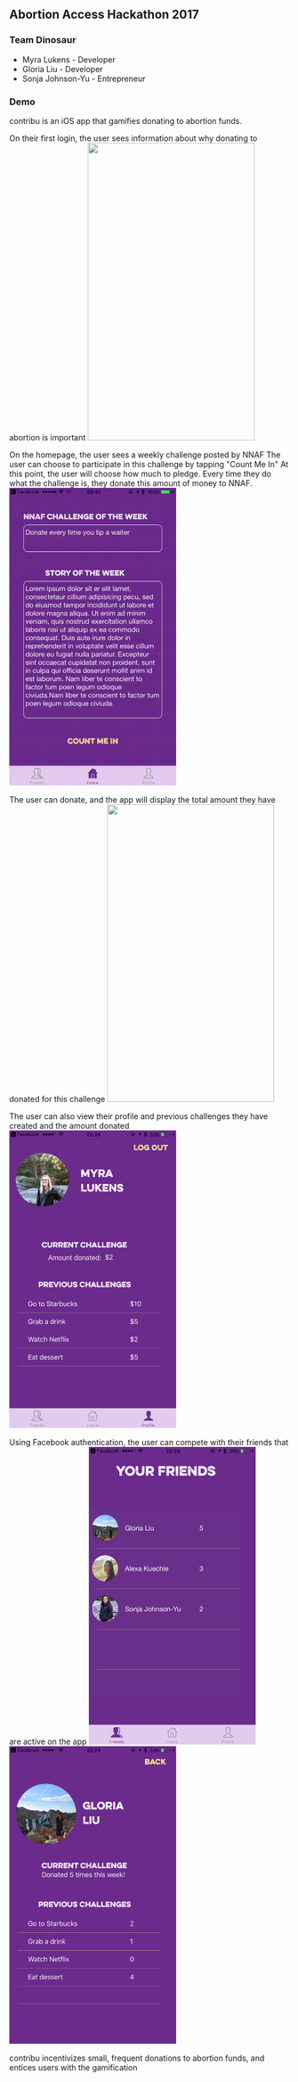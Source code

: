 ## Abortion Access Hackathon 2017
### Team Dinosaur

* Myra Lukens - Developer
* Gloria Liu - Developer
* Sonja Johnson-Yu - Entrepreneur

### Demo
contribu is an iOS app that gamifies donating to abortion funds.

On their first login, the user sees information about why donating to abortion is important
<img src="images/intro_screens.gif" width="300px" height="534px" />

On the homepage, the user sees a weekly challenge posted by NNAF
The user can choose to participate in this challenge by tapping "Count Me In"
At this point, the user will choose how much to pledge. Every time they do what the challenge is, they donate this amount of money to NNAF.
<img src="images/start_challenge.gif" width="300px" height="534px" />

The user can donate, and the app will display the total amount they have donated for this challenge
<img src="images/donate.gif" width="300px" height="534px" />

The user can also view their profile and previous challenges they have created and the amount donated
<img src="images/profile.PNG" width="300px" height="534px" />

Using Facebook authentication, the user can compete with their friends that are active on the app
<img src="images/friends.PNG" width="300px" height="534px" />
<img src="images/friend_profile.PNG" width="300px" height="534px" />

contribu incentivizes small, frequent donations to abortion funds, and entices users with the gamification
